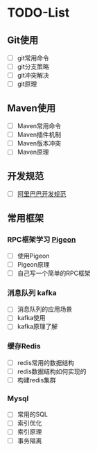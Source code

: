 # TODO-List
## Git使用
- [ ] git常用命令
- [ ] git分支策略
- [ ] git冲突解决
- [ ] git原理
## Maven使用
- [ ] Maven常用命令
- [ ] Maven插件机制
- [ ] Maven版本冲突
- [ ] Maven原理
## 开发规范
- [ ] [阿里巴巴开发规范](https://yq.aliyun.com/articles/69327?spm=5176.100239.blogcont69327.158.xUUgiz&p=2#comments)
## 常用框架
### RPC框架学习 [Pigeon](https://github.com/dianping/pigeon)
- [ ] 使用Pigeon
- [ ] Pigeon原理
- [ ] 自己写一个简单的RPC框架
### 消息队列 kafka
- [ ] 消息队列的应用场景
- [ ] kafka使用
- [ ] kafka原理了解
### 缓存Redis
- [ ] redis常用的数据结构
- [ ] redis数据结构如何实现的
- [ ] 构建redis集群
### Mysql
- [ ] 常用的SQL
- [ ] 索引优化
- [ ] 索引原理
- [ ] 事务隔离
